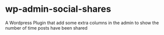 wp-admin-social-shares
======================

A Wordpress Plugin that add some extra columns in the admin to show the number of time posts have been shared
